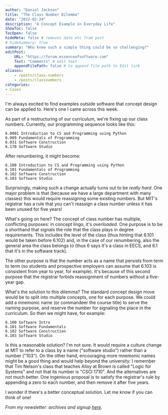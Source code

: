 ```yaml
---
author: "Daniel Jackson"
title: "The Class Number Dilemma"
date: "2022-02-24"
description: "A Concept Example in Everyday Life"
ShowToc: false
TocOpen: false
hideMeta: false # removes date etc from post
# hideSummary: true
summary: "Who knew such a simple thing could be so challenging?"
editPost:
    URL: "https://forum.essenceofsoftware.com"
    Text: "Comments" # edit text
    appendFilePath: false # to append file path to Edit link
aliases:
    - /posts/class-numbers
    - /posts/classnumbers
categories:
- Cases
---
```


I'm always excited to find examples outside software that concept design can be applied to. Here's one I came across this week.

As part of a restructuring of our curriculum, we're fixing up our class numbers. Currently, our programming sequence looks like this:

	6.0001 Introduction to CS and Programming using Python
	6.009 Fundamentals of Programming
	6.031 Software Construction
	6.170 Software Studio

After renumbering, it might become:

	6.100 Introduction to CS and Programming using Python
	6.101 Fundamentals of Programming
	6.102 Software Construction
	6.103 Software Studio

Surprisingly, making such a change actually turns out to be *really hard*. One major problem is that (because we have a large department with many classes) this would require reassigning some existing numbers. But MIT's registrar has a rule that you can't reassign a class number unless it has been unused for five years!

What's going on here? The concept of class number has multiple, conflicting purposes: in concept lingo, it's *overloaded*. One purpose is to be a shorthand that signals the role that the class plays in degree requirements. This includes the level of the class (thus hinting that 6.101 would be taken before 6.102) and, in the case of our renumbering, also the general area the class belongs to (thus 6 says it's a class in EECS, and 6.1 that it's in the software track).

The other purpose is that the number acts as a name that persists from term to term (so students and prospective employers can assume that 6.103 is consistent from year to year, for example). It's because of this second purpose that the registrar forbids reassignment of numbers without a five-year gap.

What's the solution to this dilemma? The standard concept design move would be to split into multiple concepts, one for each purpose. We could add a mnemonic name (or commandeer the course title) to serve the naming purpose, and reserve the number for signaling the place in the curriculum. So then we might have, for example:

	6.100 Software Intro
	6.101 Software Fundamentals
	6.102 Software Construction
	6.103 Software Studio

Is this a reasonable solution? I'm not sure. It would require a culture change at MIT to refer to a class by a name ("software studio") rather than a number ("103"). On the other hand, encouraging more mnemonic names might be a good thing and would help beyond the university: I remember that Tim Nelson's class that teaches Alloy at Brown is called "Logic for Systems" and not that its number is "CSCI 1710". And the alternatives are not much better. One ingenious proposal is to satisfy the registrar's rule by appending a zero to each number, and then remove it after five years.

I wonder if there's a better conceptual solution. Let me know if you can think of one!

*From my newsletter: archives and signup [here](https://buttondown.email/essence-of-software).*
